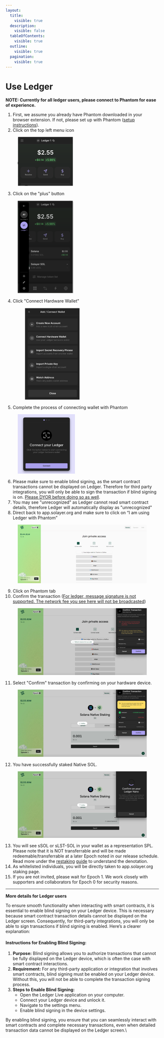 ```yaml
---
layout:
  title:
    visible: true
  description:
    visible: false
  tableOfContents:
    visible: true
  outline:
    visible: true
  pagination:
    visible: true
---
```


# Use Ledger

**NOTE: Currently for all ledger users, please connect to Phantom for ease of experience.**&#x20;

1. First, we assume you already have Phantom downloaded in your browser extension. If not, please  set up with Phantom ([setup instructions](https://help.phantom.app/hc/en-us/articles/8071074929043-How-to-create-a-new-wallet)).&#x20;
2. Click on the top left menu icon&#x20;

<figure><img src="../../.gitbook/assets/image (7) (2).png" alt="" width="181"><figcaption></figcaption></figure>

3. Click on the "plus" button&#x20;

<figure><img src="../../.gitbook/assets/image (8) (2).png" alt="" width="183"><figcaption></figcaption></figure>

4.  Click "Connect Hardware Wallet"&#x20;

    <figure><img src="../../.gitbook/assets/image (9) (2).png" alt="" width="179"><figcaption></figcaption></figure>
5. Complete the process of connecting wallet with Phantom

<figure><img src="../../.gitbook/assets/image (10) (2).png" alt="" width="188"><figcaption></figcaption></figure>

6. Please make sure to enable blind signing, as the smart contract transactions cannot be displayed on Ledger. Therefore for third party integrations, you will only be able to sign the transaction if blind signing is on. [Please DYOR before doing so as well](https://www.ledger.com/academy/enable-blind-signing-why-when-and-how-to-stay-safe).&#x20;
7. You may see "unrecognized" as Ledger cannot read smart contract details, therefore Ledger will automatically display as "unrecognized"&#x20;
8. Direct back to app.solayer.org and make sure to click on “I am using Ledger with Phantom”

<figure><img src="../../.gitbook/assets/image (20).png" alt=""><figcaption></figcaption></figure>

9. Click on Phantom tab
10. Confirm the transaction ([For ledger, message signature is not supported. The network fee you see here will not be broadcasted](https://spl.solana.com/memo))

<figure><img src="../../.gitbook/assets/image (21).png" alt=""><figcaption></figcaption></figure>

11. Select "Confirm" transaction by confirming on your hardware device.

<figure><img src="../../.gitbook/assets/image (22).png" alt=""><figcaption></figcaption></figure>

12. You have successfully staked Native SOL.

<figure><img src="../../.gitbook/assets/image (23).png" alt=""><figcaption></figcaption></figure>

13. You will see sSOL or sLST-SOL in your wallet as a representation SPL. Please note that it is NOT transferrable and will be made redeemable/transferrable at a later Epoch noted in our release schedule. Read more under the [restaking](https://docs.solayer.org/solayer-docs/restaking/restaking-architecture) [guide](https://docs.solayer.org/solayer-docs/restaking/restaking-architecture) to understand the denotation.&#x20;
14. As whitelisted individuals, you will be directly taken to app.solayer.org staking page.&#x20;
15. If you are not invited, please wait for Epoch 1. We work closely with supporters and collaborators for Epoch 0 for security reasons.&#x20;

***

**More details for Ledger users**

To ensure smooth functionality when interacting with smart contracts, it is essential to enable blind signing on your Ledger device. This is necessary because smart contract transaction details cannot be displayed on the Ledger screen. Consequently, for third-party integrations, you will only be able to sign transactions if blind signing is enabled. Here’s a clearer explanation:

#### Instructions for Enabling Blind Signing:

1. **Purpose:** Blind signing allows you to authorize transactions that cannot be fully displayed on the Ledger device, which is often the case with smart contract interactions.
2. **Requirement:** For any third-party application or integration that involves smart contracts, blind signing must be enabled on your Ledger device. Without this, you will not be able to complete the transaction signing process.
3. **Steps to Enable Blind Signing:**
   * Open the Ledger Live application on your computer.
   * Connect your Ledger device and unlock it.
   * Navigate to the settings menu.
   * Enable blind signing in the device settings.

By enabling blind signing, you ensure that you can seamlessly interact with smart contracts and complete necessary transactions, even when detailed transaction data cannot be displayed on the Ledger screen.\
